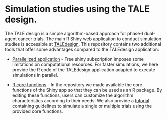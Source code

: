 # Simulation studies using the TALE design.

The TALE design is a simple algorithm-based approach for phase-I dual-agent cancer trials. The main R Shiny web application
to conduct simulation studies is accessible at [TALEdesign]( https://6kp5ow-francesco-mariani.shinyapps.io/TALEdesign/.).
This repository contains two additional tools that offer some advantages compared to the TALEdesign application:

- [Parallelized application](https://github.com/framar1997/TALEdesign/blob/main/TALE_application_parallelized.R) -
  Free shiny subscription imposes some limitations on computational resources. For faster simulations, we here provide the R code of the TALEdesign application
  adapted to execute simulations in parallel.

  
- [R core functions](https://github.com/framar1997/TALEdesign/tree/main/core_functions) - In the repository we made available the core functions of the Shiny app so that they can be used as an R package. By editing these functions, users can customize the algorithm characteristics according to their needs.
  We also provide a [tutorial](https://github.com/framar1997/TALEdesign/blob/main/simulation_tutorial.qmd) containing guidelines to simulate a single or multiple trials using
  the provided core functions.
